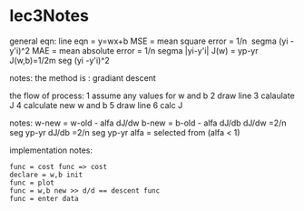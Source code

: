 # lec3Notes

general eqn:
    line eqn = y=wx+b
    MSE = mean square error = 1/n  segma (yi -y'i)^2
    MAE = mean absolute error = 1/n segma |yi-y'i|
    J(w) = yp-yr
    J(w,b)=1/2m seg (yi -y'i)^2

notes:
    the method is : gradiant descent

the flow of process:
    1 assume any values for w and b
    2 draw line
    3 calaulate J
    4 calculate new w and b
    5 draw line 
    6 calc J 

notes:
    w-new = w-old - alfa dJ/dw
    b-new = b-old - alfa dJ/db
    dJ/dw =2/n seg yp-yr
    dJ/db =2/n seg yp-yr
    alfa = selected from (alfa < 1)


implementation notes:

    func = cost func => cost
    declare = w,b init 
    func = plot 
    func = w,b new >> d/d == descent func 
    func = enter data 